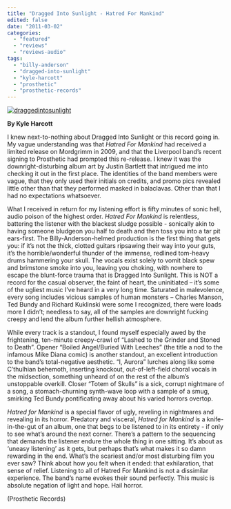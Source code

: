 ```yaml
---
title: "Dragged Into Sunlight - Hatred For Mankind"
edited: false
date: "2011-03-02"
categories:
  - "featured"
  - "reviews"
  - "reviews-audio"
tags:
  - "billy-anderson"
  - "dragged-into-sunlight"
  - "kyle-harcott"
  - "prosthetic"
  - "prosthetic-records"
---
```


[![](http://www.hellbound.ca/wp-content/uploads/2011/03/draggedintosunlight.jpg "draggedintosunlight")](http://www.hellbound.ca/wp-content/uploads/2011/03/draggedintosunlight.jpg)

**By Kyle Harcott**

I knew next-to-nothing about Dragged Into Sunlight or this record going in. My vague understanding was that _Hatred For Mankind_ had received a limited release on Mordgrimm in 2009, and that the Liverpool band’s recent signing to Prosthetic had prompted this re-release. I knew it was the downright-disturbing album art by Justin Bartlett that intrigued me into checking it out in the first place. The identities of the band members were vague, that they only used their initials on credits, and promo pics revealed little other than that they performed masked in balaclavas. Other than that I had no expectations whatsoever.

What I received in return for my listening effort is fifty minutes of sonic hell, audio poison of the highest order. _Hatred For Mankind_ is relentless, battering the listener with the blackest sludge possible - sonically akin to having someone bludgeon you half to death and then toss you into a tar pit ears-first. The Billy-Anderson-helmed production is the first thing that gets you: if it’s not the thick, clotted guitars ripsawing their way into your guts, it’s the horrible/wonderful thunder of the immense, redlined tom-heavy drums hammering your skull. The vocals exist solely to vomit black spew and brimstone smoke into you, leaving you choking, with nowhere to escape the blunt-force trauma that is Dragged Into Sunlight. This is NOT a record for the casual observer, the faint of heart, the uninitiated – it’s some of the ugliest music I’ve heard in a very long time. Saturated in malevolence, every song includes vicious samples of human monsters – Charles Manson, Ted Bundy and Richard Kuklinski were some I recognized, there were loads more I didn’t; needless to say, all of the samples are downright fucking creepy and lend the album further hellish atmosphere.

While every track is a standout, I found myself especially awed by the frightening, ten-minute creepy-crawl of “Lashed to the Grinder and Stoned to Death”. Opener “Boiled Angel/Buried With Leeches” (the title a nod to the infamous Mike Diana comic) is another standout, an excellent introduction to the band’s total-negative aesthetic. “I, Aurora” lurches along like some C’thulhian behemoth, inserting knockout, out-of-left-field choral vocals in the midsection, something unheard of on the rest of the album’s unstoppable overkill. Closer “Totem of Skulls” is a sick, corrupt nightmare of a song, a stomach-churning synth-wave loop with a sample of a smug, smirking Ted Bundy pontificating away about his varied horrors overtop.

_Hatred for Mankind_ is a special flavor of ugly, reveling in nightmares and revealing in its horror. Predatory and visceral, _Hatred for Mankind_ is a knife-in-the-gut of an album, one that begs to be listened to in its entirety - if only to see what’s around the next corner. There’s a pattern to the sequencing that demands the listener endure the whole thing in one sitting. It’s about as ‘uneasy listening’ as it gets, but perhaps that’s what makes it so damn rewarding in the end. What’s the scariest and/or most disturbing film you ever saw? Think about how you felt when it ended: that exhilaration, that sense of relief. Listening to all of Hatred For Mankind is not a dissimilar experience. The band’s name evokes their sound perfectly. This music is absolute negation of light and hope. Hail horror.

(Prosthetic Records)
